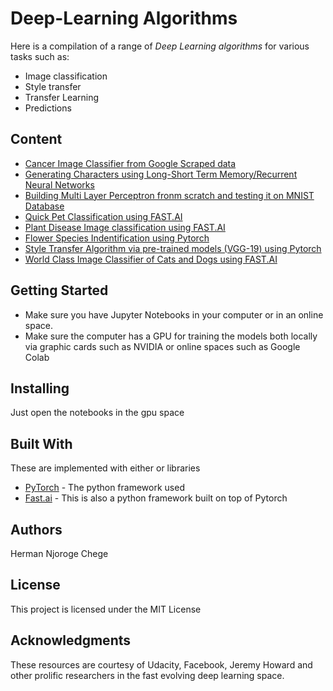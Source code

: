 # Deep-Learning Algorithms

Here is a compilation of a range of *Deep Learning algorithms* for various tasks such as: 

- Image classification
- Style transfer
- Transfer Learning
- Predictions

## Content

- [Cancer Image Classifier from Google Scraped data](https://github.com/KenyanGeek/Deep-Learning/blob/master/Cancer_Image_Classifier_Using_Fastai_%26_Google_Data.ipynb)
- [Generating Characters using Long-Short Term Memory/Recurrent Neural Networks ](https://github.com/KenyanGeek/Deep-Learning/blob/master/Copy_of_Character_Level_RNN_Exercise.ipynb)
- [Building Multi Layer Perceptron fronm scratch and testing it on MNIST Database ](https://github.com/KenyanGeek/Deep-Learning/blob/master/Multi_Layer_Perceptron_Code_From_Scratch.ipynb)
- [Quick Pet Classification using FAST.AI](https://github.com/KenyanGeek/Deep-Learning/blob/master/Pet_Classifier.ipynb)
- [Plant Disease Image classification using FAST.AI](https://github.com/KenyanGeek/Deep-Learning/blob/master/Plant_Disease_Image_Classifier_with_Fast_ai.ipynb)
- [Flower Species Indentification using Pytorch](https://github.com/KenyanGeek/Deep-Learning/blob/master/Pytorch_Final_Implementation_.ipynb)
- [Style Transfer Algorithm via pre-trained models (VGG-19) using Pytorch ](https://github.com/KenyanGeek/Deep-Learning/blob/master/Style_Transfer_Solution.ipynb)
- [World Class Image Classifier of Cats and Dogs using FAST.AI ](https://github.com/KenyanGeek/Deep-Learning/blob/master/World_Class_Image_Classifier_with_Fast_ai.ipynb)



## Getting Started

 - Make sure you have Jupyter Notebooks in your computer or in an online space.
 - Make sure the computer has a GPU for training the models both locally via graphic cards such as NVIDIA or online spaces such as  Google Colab

## Installing

Just open the notebooks in the gpu space


## Built With
These are implemented with either  or  libraries
* [PyTorch](https://pytorch.org/) - The python framework used
* [Fast.ai](https://www.fast.ai/) - This is also a python framework built on top of Pytorch

## Authors

Herman Njoroge Chege

## License

This project is licensed under the MIT License 

## Acknowledgments

These resources are courtesy of Udacity, Facebook, Jeremy Howard and other prolific researchers in the fast evolving deep learning space.
